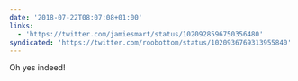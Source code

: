 ```yaml
---
date: '2018-07-22T08:07:08+01:00'
links:
  - 'https://twitter.com/jamiesmart/status/1020928596750356480'
syndicated: 'https://twitter.com/roobottom/status/1020936769313955840'
---
```

Oh yes indeed! 
